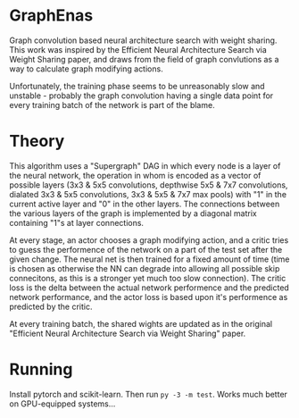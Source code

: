 # GraphEnas
Graph convolution based neural architecture search with weight sharing.
This work was inspired by the Efficient Neural Architecture Search via Weight Sharing paper,
and draws from the field of graph convlutions as a way to calculate graph modifying actions.

Unfortunately, the training phase seems to be unreasonably slow and unstable - probably the graph
convolution having a single data point for every training batch of the network is part of the blame.

# Theory
This algorithm uses a "Supergraph" DAG in which every node is a layer of the neural network, the operation in whom is encoded as a vector of possible layers (3x3 & 5x5 convolutions, depthwise 5x5 & 7x7 convolutions, dialated 3x3 & 5x5 convolutions, 3x3 & 5x5 & 7x7 max pools) with "1" in the current active layer and "0" in the other layers. The connections between the various layers of the graph is implemented by a diagonal matrix containing "1"s at layer connections.

At every stage, an actor chooses a graph modifying action, and a critic tries to guess the performence of the network on a part of the test set after the given change. The neural net is then trained for a fixed amount of time (time is chosen as otherwise the NN can degrade into allowing all possible skip connecitons, as this is a stronger yet much too slow connection). The critic loss is the delta between the actual network performence and the predicted network performance, and the actor loss is based upon it's performence as predicted by the critic.

At every training batch, the shared wights are updated as in the original "Efficient Neural Architecture Search via Weight Sharing" paper.

# Running
Install pytorch and scikit-learn. Then run `py -3 -m test`. Works much better on GPU-equipped systems...
